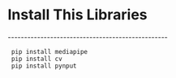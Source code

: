 <h1>Install This Libraries</h1>
-------------------------------------------------

     pip install mediapipe
     pip install cv
     pip install pynput

